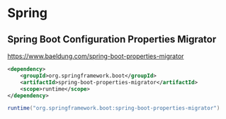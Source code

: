 # Spring

## Spring Boot Configuration Properties Migrator

https://www.baeldung.com/spring-boot-properties-migrator

```xml
<dependency>
    <groupId>org.springframework.boot</groupId>
    <artifactId>spring-boot-properties-migrator</artifactId>
    <scope>runtime</scope>
</dependency>
```

```gradle
runtime("org.springframework.boot:spring-boot-properties-migrator")
```
